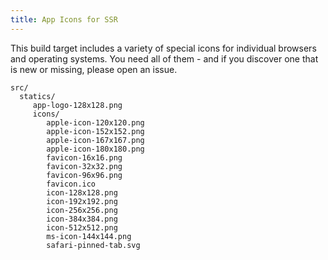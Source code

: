 ```yaml
---
title: App Icons for SSR
---
```


This build target includes a variety of special icons for individual browsers and operating systems. You need all of them - and if you discover one that is new or missing, please open an issue.

```text
src/
  statics/
     app-logo-128x128.png
     icons/
        apple-icon-120x120.png  
        apple-icon-152x152.png  
        apple-icon-167x167.png  
        apple-icon-180x180.png  
        favicon-16x16.png       
        favicon-32x32.png       
        favicon-96x96.png       
        favicon.ico             
        icon-128x128.png        
        icon-192x192.png        
        icon-256x256.png        
        icon-384x384.png        
        icon-512x512.png        
        ms-icon-144x144.png
        safari-pinned-tab.svg
```
